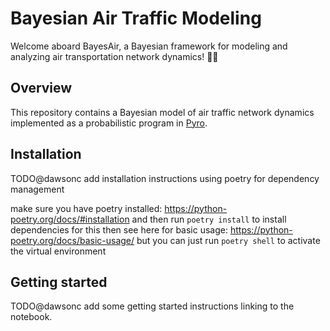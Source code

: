 # Bayesian Air Traffic Modeling

Welcome aboard BayesAir, a Bayesian framework for modeling and analyzing air transportation network dynamics! 🛫✨

## Overview

This repository contains a Bayesian model of air traffic network dynamics implemented as a probabilistic program in [Pyro](pyro.ai).

## Installation

TODO@dawsonc add installation instructions using poetry for dependency management

make sure you have poetry installed: https://python-poetry.org/docs/#installation
and then run `poetry install` to install dependencies for this
then see here for basic usage: https://python-poetry.org/docs/basic-usage/
but you can just run `poetry shell` to activate the virtual environment

## Getting started

TODO@dawsonc add some getting started instructions linking to the notebook.
